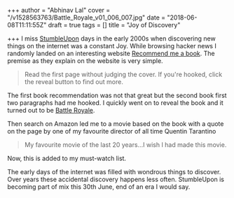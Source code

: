 +++
author = "Abhinav Lal"
cover = "/v1528563763/Battle_Royale_v01_006_007.jpg"
date = "2018-06-08T11:11:55Z"
draft = true
tags = []
title = "Joy of Discovery"

+++
I miss [StumbleUpon](https://en.wikipedia.org/wiki/StumbleUpon "StumbleUpon") days in the early 2000s when discovering new things on the internet was a constant Joy. While browsing hacker news I randomly landed on an interesting website [Recommend me a book](http://www.recommendmeabook.com/ "Recommend me a book"). The premise as they explain on the website is very simple.

<!--more-->

> Read the first page without judging the cover. If you're hooked, click the reveal button to find out more.

The first book recommendation was not that great but the second book first two paragraphs had me hooked. I quickly went on to reveal the book and it turned out to be [Battle Royale](https://en.wikipedia.org/wiki/Battle_Royale_(novel) "Battle Royale").

Then search on Amazon led me to a movie based on the book with a quote on the page by one of my favourite director of all time Quentin Tarantino

> My favourite movie of the last 20 years…I wish I had made this movie.

Now, this is added to my must-watch list.

The early days of the internet was filled with wondrous things to discover. Over years these accidental discovery happens less often. StumbleUpon is becoming part of mix this 30th June, end of an era I would say.